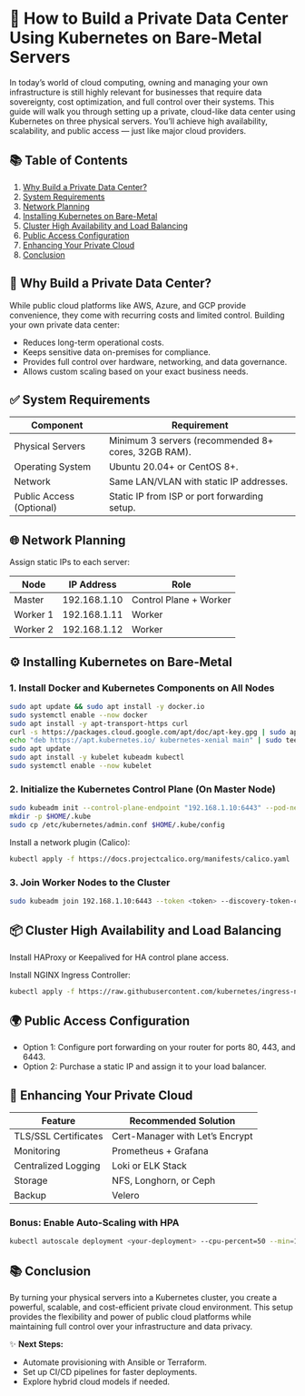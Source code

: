 
# 🏢 **How to Build a Private Data Center Using Kubernetes on Bare-Metal Servers**

In today’s world of cloud computing, owning and managing your own infrastructure is still highly relevant for businesses that require data sovereignty, cost optimization, and full control over their systems. This guide will walk you through setting up a private, cloud-like data center using Kubernetes on three physical servers. You’ll achieve high availability, scalability, and public access — just like major cloud providers.

## 📚 **Table of Contents**
1. [Why Build a Private Data Center?](#why-build-a-private-data-center)
2. [System Requirements](#system-requirements)
3. [Network Planning](#network-planning)
4. [Installing Kubernetes on Bare-Metal](#installing-kubernetes-on-bare-metal)
5. [Cluster High Availability and Load Balancing](#cluster-high-availability-and-load-balancing)
6. [Public Access Configuration](#public-access-configuration)
7. [Enhancing Your Private Cloud](#enhancing-your-private-cloud)
8. [Conclusion](#conclusion)

## 📖 **Why Build a Private Data Center?**

While public cloud platforms like AWS, Azure, and GCP provide convenience, they come with recurring costs and limited control. Building your own private data center:

- Reduces long-term operational costs.
- Keeps sensitive data on-premises for compliance.
- Provides full control over hardware, networking, and data governance.
- Allows custom scaling based on your exact business needs.

## ✅ **System Requirements**

| Component  | Requirement      |
|------------|-----------------|
| Physical Servers | Minimum 3 servers (recommended 8+ cores, 32GB RAM). |
| Operating System | Ubuntu 20.04+ or CentOS 8+. |
| Network | Same LAN/VLAN with static IP addresses. |
| Public Access (Optional) | Static IP from ISP or port forwarding setup. |

## 🌐 **Network Planning**

Assign static IPs to each server:

| Node  | IP Address    | Role        |
|-------|---------------|-------------|
| Master | 192.168.1.10  | Control Plane + Worker |
| Worker 1 | 192.168.1.11 | Worker      |
| Worker 2 | 192.168.1.12 | Worker      |

## ⚙️ **Installing Kubernetes on Bare-Metal**

### 1. **Install Docker and Kubernetes Components on All Nodes**

```bash
sudo apt update && sudo apt install -y docker.io
sudo systemctl enable --now docker
sudo apt install -y apt-transport-https curl
curl -s https://packages.cloud.google.com/apt/doc/apt-key.gpg | sudo apt-key add -
echo "deb https://apt.kubernetes.io/ kubernetes-xenial main" | sudo tee /etc/apt/sources.list.d/kubernetes.list
sudo apt update
sudo apt install -y kubelet kubeadm kubectl
sudo systemctl enable --now kubelet
```

### 2. **Initialize the Kubernetes Control Plane (On Master Node)**

```bash
sudo kubeadm init --control-plane-endpoint "192.168.1.10:6443" --pod-network-cidr=192.168.0.0/16
mkdir -p $HOME/.kube
sudo cp /etc/kubernetes/admin.conf $HOME/.kube/config
```

Install a network plugin (Calico):

```bash
kubectl apply -f https://docs.projectcalico.org/manifests/calico.yaml
```

### 3. **Join Worker Nodes to the Cluster**

```bash
sudo kubeadm join 192.168.1.10:6443 --token <token> --discovery-token-ca-cert-hash sha256:<hash>
```

## 📦 **Cluster High Availability and Load Balancing**

Install HAProxy or Keepalived for HA control plane access.

Install NGINX Ingress Controller:

```bash
kubectl apply -f https://raw.githubusercontent.com/kubernetes/ingress-nginx/main/deploy/static/provider/baremetal/deploy.yaml
```

## 🌍 **Public Access Configuration**

- Option 1: Configure port forwarding on your router for ports 80, 443, and 6443.
- Option 2: Purchase a static IP and assign it to your load balancer.

## 🚀 **Enhancing Your Private Cloud**

| Feature      | Recommended Solution |
|---------------|---------------------|
| TLS/SSL Certificates | Cert-Manager with Let’s Encrypt |
| Monitoring    | Prometheus + Grafana |
| Centralized Logging | Loki or ELK Stack |
| Storage       | NFS, Longhorn, or Ceph |
| Backup        | Velero |

### Bonus: Enable Auto-Scaling with HPA

```bash
kubectl autoscale deployment <your-deployment> --cpu-percent=50 --min=1 --max=10
```

## 📚 **Conclusion**

By turning your physical servers into a Kubernetes cluster, you create a powerful, scalable, and cost-efficient private cloud environment. This setup provides the flexibility and power of public cloud platforms while maintaining full control over your infrastructure and data privacy.

✨ **Next Steps:**
- Automate provisioning with Ansible or Terraform.
- Set up CI/CD pipelines for faster deployments.
- Explore hybrid cloud models if needed.
